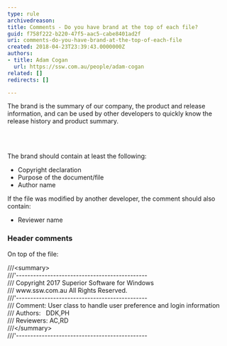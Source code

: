 ```yaml
---
type: rule
archivedreason: 
title: Comments - Do you have brand at the top of each file?
guid: f758f222-b220-47f5-aac5-cabe8401ad2f
uri: comments-do-you-have-brand-at-the-top-of-each-file
created: 2018-04-23T23:39:43.0000000Z
authors:
- title: Adam Cogan
  url: https://ssw.com.au/people/adam-cogan
related: []
redirects: []

---
```



<p>​The brand is the summary of our company, the product and release information, and can be used by other developers to quickly know the release history and product summary.<br></p>
<br><excerpt class='endintro'></excerpt><br>
<p>The brand should contain at least the following&#58;</p><ul><li>Copyright declaration</li><li>Purpose of the document/file</li><li>Author name​​<br></li></ul><p>If the file was modified by another developer, the comment should also contain&#58;</p><ul><li>Reviewer name</li></ul><h3 class="ssw15-rteElement-H3"> ​Header comments<br></h3><p>On top of the file&#58;<br></p><p class="ssw15-rteElement-CodeArea">///&lt;summary&gt;<br>///'----------------------------------------------<br>/// Copyright 2017 Superior Software for Windows&#160;<br>/// www.ssw.com.au All Rights Reserved.<br>///'----------------------------------------------<br>/// Comment&#58; User class to handle user preference and login information<br>/// Authors&#58;&#160;&#160; DDK,PH<br>/// Reviewers&#58; AC,RD<br>///&lt;/summary&gt;<br>///'----------------------------------------------&#160;</p>
<br>


